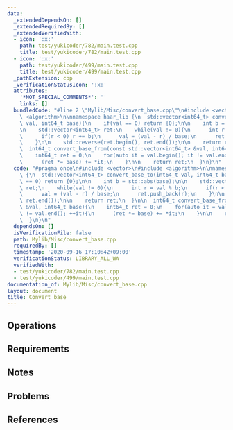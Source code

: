 ```yaml
---
data:
  _extendedDependsOn: []
  _extendedRequiredBy: []
  _extendedVerifiedWith:
  - icon: ':x:'
    path: test/yukicoder/782/main.test.cpp
    title: test/yukicoder/782/main.test.cpp
  - icon: ':x:'
    path: test/yukicoder/499/main.test.cpp
    title: test/yukicoder/499/main.test.cpp
  _pathExtension: cpp
  _verificationStatusIcon: ':x:'
  attributes:
    '*NOT_SPECIAL_COMMENTS*': ''
    links: []
  bundledCode: "#line 2 \"Mylib/Misc/convert_base.cpp\"\n#include <vector>\n#include\
    \ <algorithm>\n\nnamespace haar_lib {\n  std::vector<int64_t> convert_base_to(int64_t\
    \ val, int64_t base){\n    if(val == 0) return {0};\n\n    int b = std::abs(base);\n\
    \n    std::vector<int64_t> ret;\n    while(val != 0){\n      int r = val % b;\n\
    \      if(r < 0) r += b;\n      val = (val - r) / base;\n      ret.push_back(r);\n\
    \    }\n\n    std::reverse(ret.begin(), ret.end());\n\n    return ret;\n  }\n\n\
    \  int64_t convert_base_from(const std::vector<int64_t> &val, int64_t base){\n\
    \    int64_t ret = 0;\n    for(auto it = val.begin(); it != val.end(); ++it){\n\
    \      (ret *= base) += *it;\n    }\n\n    return ret;\n  }\n}\n"
  code: "#pragma once\n#include <vector>\n#include <algorithm>\n\nnamespace haar_lib\
    \ {\n  std::vector<int64_t> convert_base_to(int64_t val, int64_t base){\n    if(val\
    \ == 0) return {0};\n\n    int b = std::abs(base);\n\n    std::vector<int64_t>\
    \ ret;\n    while(val != 0){\n      int r = val % b;\n      if(r < 0) r += b;\n\
    \      val = (val - r) / base;\n      ret.push_back(r);\n    }\n\n    std::reverse(ret.begin(),\
    \ ret.end());\n\n    return ret;\n  }\n\n  int64_t convert_base_from(const std::vector<int64_t>\
    \ &val, int64_t base){\n    int64_t ret = 0;\n    for(auto it = val.begin(); it\
    \ != val.end(); ++it){\n      (ret *= base) += *it;\n    }\n\n    return ret;\n\
    \  }\n}\n"
  dependsOn: []
  isVerificationFile: false
  path: Mylib/Misc/convert_base.cpp
  requiredBy: []
  timestamp: '2020-09-16 17:10:42+09:00'
  verificationStatus: LIBRARY_ALL_WA
  verifiedWith:
  - test/yukicoder/782/main.test.cpp
  - test/yukicoder/499/main.test.cpp
documentation_of: Mylib/Misc/convert_base.cpp
layout: document
title: Convert base
---
```


## Operations

## Requirements

## Notes

## Problems

## References
